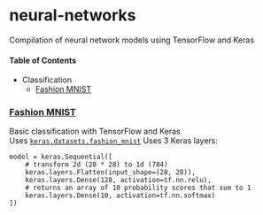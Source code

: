 # neural-networks
Compilation of neural network models using TensorFlow and Keras

#### Table of Contents
* Classification
  * [Fashion MNIST](#fashio-mnist)



### [Fashion MNIST](/classification/Fashion_MNIST.ipynb)
Basic classification with TensorFlow and Keras  
Uses [```keras.datasets.fashion_mnist```](https://keras.io/datasets/#fashion-mnist-database-of-fashion-articles)
Uses 3 Keras layers:
```
model = keras.Sequential([
    # transform 2d (28 * 28) to 1d (784)
    keras.layers.Flatten(input_shape=(28, 28)),
    keras.layers.Dense(128, activation=tf.nn.relu),
    # returns an array of 10 probability scores that sum to 1
    keras.layers.Dense(10, activation=tf.nn.softmax)
])
```
